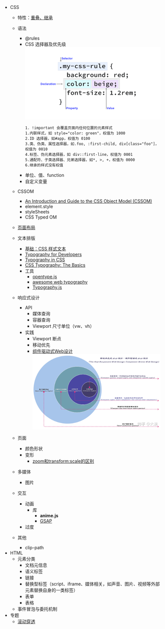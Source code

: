 - CSS
  - 特性：[重叠、继承](https://developer.mozilla.org/zh-CN/docs/Learn/CSS/Building_blocks/Cascade_and_inheritance#%E7%90%86%E8%A7%A3%E7%BB%A7%E6%89%BF)
  - 语法
    - @rules
    - CSS 选择器及优先级
      ![图 2](./images/1649916559745.png)  
      ```
      1. !important 会覆盖页面内任何位置的元素样式
      1.内联样式，如 style="color: green"，权值为 1000
      2.ID 选择器，如#app，权值为 0100
      3.类、伪类、属性选择器，如.foo, :first-child, div[class="foo"]，权值为 0010
      4.标签、伪元素选择器，如 div::first-line，权值为 0001
      5.通配符、子类选择器、兄弟选择器，如*, >, +，权值为 0000
      6.继承的样式没有权值
      ```
    - 单位、值、function
    - 自定义变量
  - CSSOM
    - [An Introduction and Guide to the CSS Object Model (CSSOM)](https://css-tricks.com/an-introduction-and-guide-to-the-css-object-model-cssom/#top-of-site)
    - element.style
    - styleSheets
    - CSS Typed OM
  - [页面布局](./CSS页面布局.md)
  - 文本排版
    - [基础：CSS 样式文本](https://developer.mozilla.org/en-US/docs/Learn/CSS/Styling_text)
    - [Typography for Developers](https://css-tricks.com/typography-for-developers/)
    - [Typography in CSS](https://cssreference.io/typography/)
    - [CSS Typography: The Basics](https://www.webfx.com/blog/web-design/css-typography-01/)
    - 工具
      - [opentype.js](https://github.com/opentypejs/opentype.js)
      - [awesome web typography](https://github.com/deanhume/typography)
      - [Typography.js](http://kyleamathews.github.io/typography.js/)
  - 响应式设计
    - API
      - 媒体查询
      - 容器查询
      - Viewport 尺寸单位（vw、vh）
    - 实践
      - Viewport 断点
      - 移动优先
      - [组件驱动式Web设计](https://zhuanlan.zhihu.com/p/497961289)
        ![图 4](images/1650293009360.png)  

  - 页面
    - 颜色形状
    - 变形
      - [zoom和transform:scale的区别](https://www.zhangxinxu.com/wordpress/2015/11/zoom-transform-scale-diff/)
  - 多媒体
    - 图片
  - 交互
    - 动画
      - 库
        - **anime.js**
        - [GSAP](https://github.com/greensock/GSAP)
    - 过度
  - 其他
    - clip-path
- HTML
  - 元素分类
    - 文档元信息
    - 语义标签
    - 链接
    - 替换型标签（script、iframe、媒体相关，如声音、图片、视频等外部元素替换自身的一类标签）
    - 表单
    - 表格
  - 事件冒泡与委托机制
- 专题
  - [滚动穿透](./滚动穿透.md)